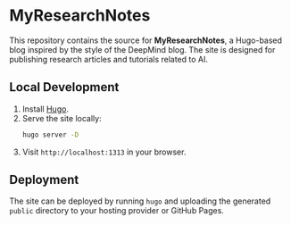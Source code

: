 # MyResearchNotes

This repository contains the source for **MyResearchNotes**, a Hugo-based blog inspired by the style of the DeepMind blog. The site is designed for publishing research articles and tutorials related to AI.

## Local Development

1. Install [Hugo](https://gohugo.io/).
2. Serve the site locally:
   ```bash
   hugo server -D
   ```
3. Visit `http://localhost:1313` in your browser.

## Deployment

The site can be deployed by running `hugo` and uploading the generated `public` directory to your hosting provider or GitHub Pages.
